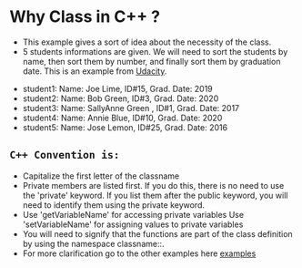 # Why Class in C++ ?
* This example gives a sort of idea about the necessity of the class.
* 5 students informations are given. We will need to sort the students by name, then sort them by number, and finally sort them by graduation date. This is an example from [Udacity](https://classroom.udacity.com/courses/ud210/lessons/e90ff59d-4e98-4ebf-9da7-8d28ed7636a3/concepts/50cc2c10-2bac-49f0-97fe-bdbb73336198).
+ student1: Name: Joe Lime, ID#15, Grad. Date: 2019
+ student2: Name: Bob Green, ID#3, Grad. Date: 2020
+ student3: Name: SallyAnne Green , ID#1, Grad. Date: 2017
+ student4: Name: Annie Blue, ID#10, Grad. Date: 2020
+ student5: Name: Jose Lemon, ID#25, Grad. Date: 2016
## `C++ Convention is:`
  + Capitalize the first letter of the classname
  + Private members are listed first. If you do this, there is no need to use the 'private' keyword. If you list them after the public keyword, you will need to identify them using the private keyword.
  + Use 'getVariableName' for accessing private variables Use 'setVariableName' for assigning values to private variables
  + You will need to signify that the functions are part of the class definition by using the namespace classname::.
  + For more clarification go to the other examples here [examples](https://github.com/Kindiras/C_plus_plus/tree/master/ClassExample)

